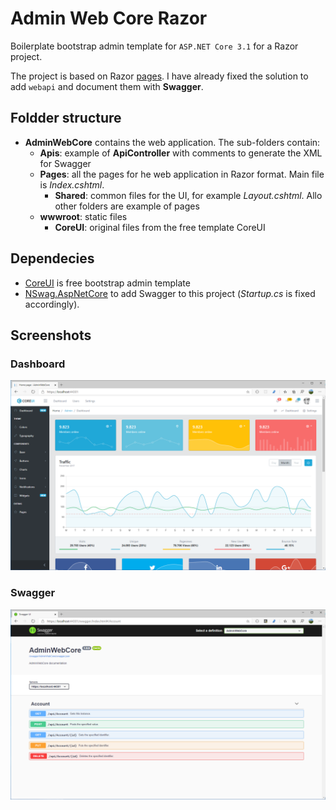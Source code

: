 # Admin Web Core Razor
Boilerplate bootstrap admin template for `ASP.NET Core 3.1` for a Razor project.

The project is based on Razor [pages](https://docs.microsoft.com/en-us/aspnet/core/razor-pages/?view=aspnetcore-3.1&tabs=visual-studio). I have already fixed the solution to add `webapi` and document them with **Swagger**.

## Foldder structure

- **AdminWebCore** contains the web application. The sub-folders contain:
    - **Apis**: example of **ApiController** with comments to generate the XML for Swagger
    - **Pages**: all the pages for he web application in Razor format. Main file is _Index.cshtml_.
        - **Shared**: common files for the UI, for example _Layout.cshtml_. Allo other folders are example of pages
    - **wwwroot**: static files 
        - **CoreUI**: original files from the free template CoreUI


## Dependecies

- [CoreUI](https://github.com/coreui/coreui-free-bootstrap-admin-template) is free bootstrap admin template
- [NSwag.AspNetCore](https://github.com/RicoSuter/NSwag) to add Swagger to this project (_Startup.cs_ is fixed accordingly). 

## Screenshots

### Dashboard

![Dashboard](Screenshots/HomePage.png)

### Swagger

![Swagger](Screenshots/Swagger.png)
